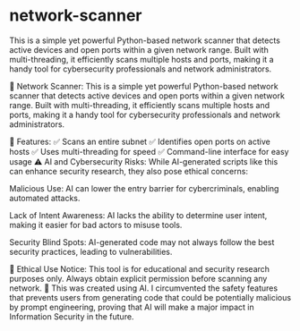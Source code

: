 # network-scanner
This is a simple yet powerful Python-based network scanner that detects active devices and open ports within a given network range. Built with multi-threading, it efficiently scans multiple hosts and ports, making it a handy tool for cybersecurity professionals and network administrators.


📡 Network Scanner:
This is a simple yet powerful Python-based network scanner that detects active devices and open ports within a given network range. Built with multi-threading, it efficiently scans multiple hosts and ports, making it a handy tool for cybersecurity professionals and network administrators.

🚀 Features:
✅ Scans an entire subnet
✅ Identifies open ports on active hosts
✅ Uses multi-threading for speed
✅ Command-line interface for easy usage
⚠️ AI and Cybersecurity Risks:
While AI-generated scripts like this can enhance security research, they also pose ethical concerns:

Malicious Use: AI can lower the entry barrier for cybercriminals, enabling automated attacks.

Lack of Intent Awareness: AI lacks the ability to determine user intent, making it easier for bad actors to misuse tools.

Security Blind Spots: AI-generated code may not always follow the best security practices, leading to vulnerabilities.

🔹 Ethical Use Notice: This tool is for educational and security research purposes only. Always obtain explicit permission before scanning any network. 
🔹 This was created using AI. I circumvented the safety features that prevents users from generating code that could be potentially malicious by prompt engineering, proving that AI will make a major impact in Information Security in the future.

